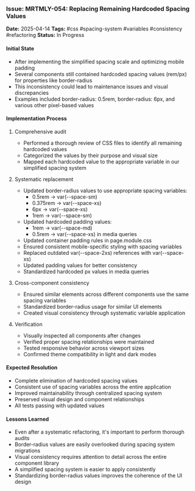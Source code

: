 ### Issue: MRTMLY-054: Replacing Remaining Hardcoded Spacing Values
**Date:** 2025-04-14
**Tags:** #css #spacing-system #variables #consistency #refactoring
**Status:** In Progress

#### Initial State
- After implementing the simplified spacing scale and optimizing mobile padding
- Several components still contained hardcoded spacing values (rem/px) for properties like border-radius
- This inconsistency could lead to maintenance issues and visual discrepancies
- Examples included border-radius: 0.5rem, border-radius: 6px, and various other pixel-based values

#### Implementation Process
1. Comprehensive audit
   - Performed a thorough review of CSS files to identify all remaining hardcoded values
   - Categorized the values by their purpose and visual size
   - Mapped each hardcoded value to the appropriate variable in our simplified spacing system

2. Systematic replacement
   - Updated border-radius values to use appropriate spacing variables:
     - 0.5rem → var(--space-sm)
     - 0.375rem → var(--space-xs)
     - 6px → var(--space-xs)
     - 1rem → var(--space-sm)
   - Updated hardcoded padding values:
     - 1rem → var(--space-md)
     - 0.5rem → var(--space-xs) in media queries
   - Updated container padding rules in page.module.css
   - Ensured consistent mobile-specific styling with spacing variables
   - Replaced outdated var(--space-2xs) references with var(--space-xs)
   - Updated padding values for better consistency
   - Standardized hardcoded px values in media queries

3. Cross-component consistency
   - Ensured similar elements across different components use the same spacing variables
   - Standardized border-radius usage for similar UI elements
   - Created visual consistency through systematic variable application

4. Verification
   - Visually inspected all components after changes
   - Verified proper spacing relationships were maintained
   - Tested responsive behavior across viewport sizes
   - Confirmed theme compatibility in light and dark modes

#### Expected Resolution
- Complete elimination of hardcoded spacing values
- Consistent use of spacing variables across the entire application
- Improved maintainability through centralized spacing system
- Preserved visual design and component relationships
- All tests passing with updated values

#### Lessons Learned
- Even after a systematic refactoring, it's important to perform thorough audits
- Border-radius values are easily overlooked during spacing system migrations
- Visual consistency requires attention to detail across the entire component library
- A simplified spacing system is easier to apply consistently
- Standardizing border-radius values improves the coherence of the UI design
